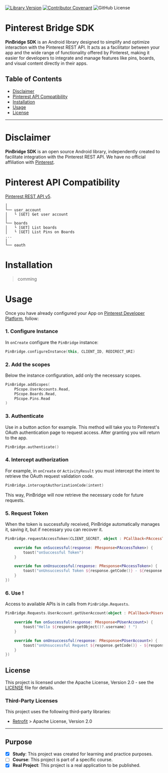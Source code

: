  [![Library Version](https://img.shields.io/badge/LibraryVersion-v0.0.4-brightgreen)](https://github.com/fbvictorhugo/pin_bridge_sdk/packages/2257454) [![Contributor Covenant](https://img.shields.io/badge/Contributor%20Covenant-2.1-4baaaa.svg)](CODE_OF_CONDUCT.md) ![GitHub License](https://img.shields.io/github/license/fbvictorhugo/pin_bridge_sdk)

# Pinterest Bridge SDK

**PinBridge SDK** is an Android library designed to simplify and optimize interaction with the
Pinterest REST API. It acts as a facilitator between your app and the wide range of functionality
offered by Pinterest, making it easier for developers to integrate and manage features like pins,
boards, and visual content directly in their apps.

## Table of Contents

- [Disclaimer](#disclaimer)
- [Pinterest  API Compatibility](#pinterest--api-compatibility)
- [Installation](#installation)
- [Usage](#usage)
- [License](#license)

---

# Disclaimer

**PinBridge SDK** is an open source Android library, independently created to facilitate integration
with the Pinterest REST API. We have no official affiliation
with [Pinterest](https://www.pinterest.com/).

# Pinterest  API Compatibility

[Pinterest REST API v5](https://developers.pinterest.com/docs/api/v5/introduction).

```
│
└── user_account
│   └ [GET] Get user account
│
└── boards
│   └ [GET] List boards
│   └ [GET] List Pins on Boards
...
│
└── oauth
```

# Installation

> comming

# Usage

Once you have already configured your App
on [Pinterest Developer Platform](https://developers.pinterest.com/apps/), follow:

### 1. Configure Instance

In `onCreate` configure the `PinBridge` instance:

``` kotlin
PinBridge.configureInstance(this, CLIENT_ID, REDIRECT_URI)
```

### 2. Add the scopes

Below the instance configuration, add only the necessary scopes.

``` kotlin
PinBridge.addScopes(
    PScope.UserAccounts.Read,
    PScope.Boards.Read,
    PScope.Pins.Read
)
```

### 3. Authenticate

Use in a button action for example. This method will take you to Pinterest's OAuth authentication
page to request access. After granting you will return to the app.

``` kotlin
PinBridge.authenticate()
```

### 4. Intercept authorization

For example, in `onCreate` or `ActivityResult` you must intercept the intent to retrieve the OAuth
request validation code.

``` kotlin
PinBridge.interceptAuthorizationCode(intent)
```

This way, PinBridge will now retrieve the necessary code for future requests.

### 5. Request Token

When the token is successfully received, PinBridge automatically manages it, saving it,
but if necessary you can recover it.

``` kotlin
PinBridge.requestAccessToken(CLIENT_SECRET, object : PCallback<PAccessToken> {

    override fun onSuccessful(response: PResponse<PAccessToken>) {
        toast("onSuccessful Token")
    }

    override fun onUnsuccessful(response: PResponse<PAccessToken>) {
        toast("onUnsuccessful Token ${response.getCode()} - ${response.getMessage()}")
    }
})
```

### 6. Use !

Access to available APIs is in calls from `PinBridge.Requests`.

``` kotlin
PinBridge.Requests.UserAccount.getUserAccount(object : PCallback<PUserAccount> {

    override fun onSuccessful(response: PResponse<PUserAccount>) {
        toast("Hello ${response.getObject()?.username} ! ")
    }

    override fun onUnsuccessful(response: PResponse<PUserAccount>) {
        toast("onUnsuccessful Request ${response.getCode()} - ${response.getMessage()}")
    }
})
```

## License

This project is licensed under the Apache License, Version 2.0 - see the [LICENSE](LICENSE) file for details.

### Third-Party Licenses

This project uses the following third-party libraries:

- [Retrofit](https://square.github.io/retrofit/) > Apache License, Version 2.0

---

## Purpose

- [x] **Study**: This project was created for learning and practice purposes.
- [ ] **Course**: This project is part of a specific course.
- [x] **Real Project**: This project is a real application to be published.

